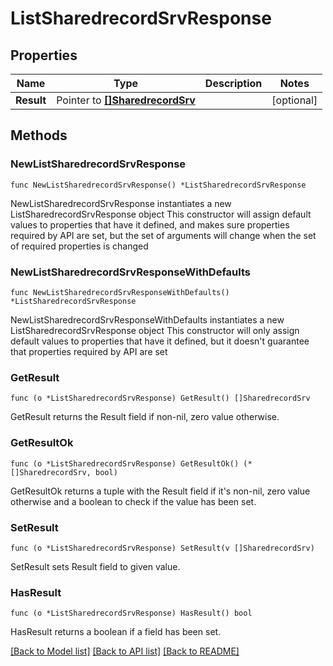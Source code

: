 # ListSharedrecordSrvResponse

## Properties

Name | Type | Description | Notes
------------ | ------------- | ------------- | -------------
**Result** | Pointer to [**[]SharedrecordSrv**](SharedrecordSrv.md) |  | [optional] 

## Methods

### NewListSharedrecordSrvResponse

`func NewListSharedrecordSrvResponse() *ListSharedrecordSrvResponse`

NewListSharedrecordSrvResponse instantiates a new ListSharedrecordSrvResponse object
This constructor will assign default values to properties that have it defined,
and makes sure properties required by API are set, but the set of arguments
will change when the set of required properties is changed

### NewListSharedrecordSrvResponseWithDefaults

`func NewListSharedrecordSrvResponseWithDefaults() *ListSharedrecordSrvResponse`

NewListSharedrecordSrvResponseWithDefaults instantiates a new ListSharedrecordSrvResponse object
This constructor will only assign default values to properties that have it defined,
but it doesn't guarantee that properties required by API are set

### GetResult

`func (o *ListSharedrecordSrvResponse) GetResult() []SharedrecordSrv`

GetResult returns the Result field if non-nil, zero value otherwise.

### GetResultOk

`func (o *ListSharedrecordSrvResponse) GetResultOk() (*[]SharedrecordSrv, bool)`

GetResultOk returns a tuple with the Result field if it's non-nil, zero value otherwise
and a boolean to check if the value has been set.

### SetResult

`func (o *ListSharedrecordSrvResponse) SetResult(v []SharedrecordSrv)`

SetResult sets Result field to given value.

### HasResult

`func (o *ListSharedrecordSrvResponse) HasResult() bool`

HasResult returns a boolean if a field has been set.


[[Back to Model list]](../README.md#documentation-for-models) [[Back to API list]](../README.md#documentation-for-api-endpoints) [[Back to README]](../README.md)


